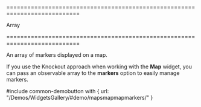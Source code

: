 ===========================================================================
<!--type-->Array<Object><!--/type-->
===========================================================================

<!--shortDescription-->
An array of markers displayed on a map.
<!--/shortDescription-->

<!--fullDescription-->
If you use the Knockout approach when working with the **Map** widget, you can pass an observable array to the **markers** option to easily manage markers.



#include common-demobutton with {
    url: "/Demos/WidgetsGallery/#demo/mapsmapmapmarkers/"
}
<!--/fullDescription-->